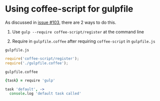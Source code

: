 # Using coffee-script for gulpfile

As discussed in [issue #103](https://github.com/gulpjs/gulp/issues/103), there are 2 ways to do this.

1. Use `gulp --require coffee-script/register` at the command line

2. Require in `gulpfile.coffee` after requiring `coffee-script` in `gulpfile.js`

`gulpfile.js`

```js
require('coffee-script/register');
require('./gulpfile.coffee');
```

`gulpfile.coffee`

```coffeescript
{task} = require 'gulp'

task 'default', ->
  console.log 'default task called'
```
